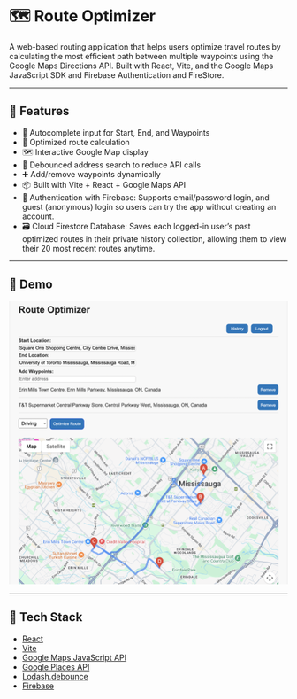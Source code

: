 # 🗺️ Route Optimizer

A web-based routing application that helps users optimize travel routes by calculating the most efficient path between multiple waypoints using the Google Maps Directions API. Built with React, Vite, and the Google Maps JavaScript SDK and Firebase Authentication and FireStore.

---

## 🚀 Features

- 📍 Autocomplete input for Start, End, and Waypoints
- 🔁 Optimized route calculation
- 🗺️ Interactive Google Map display
- 🧠 Debounced address search to reduce API calls
- ➕ Add/remove waypoints dynamically
- 📦 Built with Vite + React + Google Maps API
- 🔐 Authentication with Firebase: Supports email/password login, and guest (anonymous) login so users can try the app without creating an account.
- 🗃️ Cloud Firestore Database: Saves each logged-in user’s past optimized routes in their private history collection, allowing them to view their 20 most recent routes anytime.

---

## 📸 Demo

![screenshot](./screenshot.png)

---

## 🧰 Tech Stack

- [React](https://react.dev/)
- [Vite](https://vitejs.dev/)
- [Google Maps JavaScript API](https://developers.google.com/maps/documentation/javascript/overview)
- [Google Places API](https://developers.google.com/maps/documentation/places/web-service/overview)
- [Lodash.debounce](https://lodash.com/docs/4.17.15#debounce)
- [Firebase](https://firebase.google.com/)
